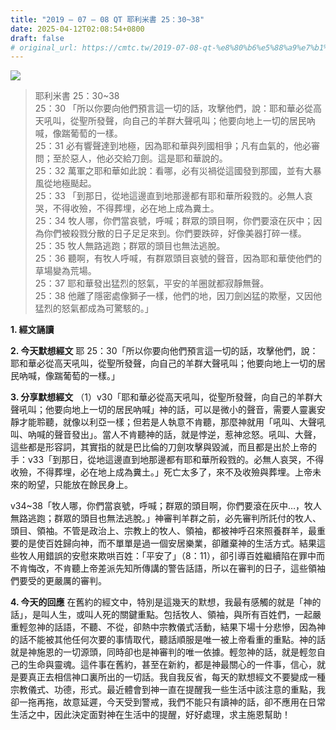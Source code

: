 ```yaml
---
title: "2019 – 07 – 08 QT 耶利米書 25：30~38"
date: 2025-04-12T02:08:54+0800
draft: false
# original_url: https://cmtc.tw/2019-07-08-qt-%e8%80%b6%e5%88%a9%e7%b1%b3%e6%9b%b8-25%ef%bc%9a3038
---
```


![](/images/qt.jpg)
> 耶利米書 25：30\~38  
> 25：30 「所以你要向他們預言這一切的話，攻擊他們，說：耶和華必從高天吼叫，從聖所發聲，向自己的羊群大聲吼叫；他要向地上一切的居民吶喊，像踹葡萄的一樣。  
> 25：31 必有響聲達到地極，因為耶和華與列國相爭；凡有血氣的，他必審問；至於惡人，他必交給刀劍。這是耶和華說的。  
> 25：32 萬軍之耶和華如此說：看哪，必有災禍從這國發到那國，並有大暴風從地極颳起。  
> 25：33 「到那日，從地這邊直到地那邊都有耶和華所殺戮的。必無人哀哭，不得收殮，不得葬埋，必在地上成為糞土。  
> 25：34 牧人哪，你們當哀號，呼喊；群眾的頭目啊，你們要滾在灰中；因為你們被殺戮分散的日子足足來到。你們要跌碎，好像美器打碎一樣。  
> 25：35 牧人無路逃跑；群眾的頭目也無法逃脫。  
> 25：36 聽啊，有牧人呼喊，有群眾頭目哀號的聲音，因為耶和華使他們的草場變為荒場。  
> 25：37 耶和華發出猛烈的怒氣，平安的羊圈就都寂靜無聲。  
> 25：38 他離了隱密處像獅子一樣，他們的地，因刀劍凶猛的欺壓，又因他猛烈的怒氣都成為可驚駭的。」

**1. 經文誦讀**

**2.  今天默想經文**
耶 25：30「所以你要向他們預言這一切的話，攻擊他們，說：耶和華必從高天吼叫，從聖所發聲，向自己的羊群大聲吼叫；他要向地上一切的居民吶喊，像踹葡萄的一樣。」

**3. 分享默想經文**
（1）v30「耶和華必從高天吼叫，從聖所發聲，向自己的羊群大聲吼叫；他要向地上一切的居民吶喊」神的話，可以是微小的聲音，需要人靈裏安靜才能聆聽，就像以利亞一樣；但若是人執意不肯聽，那麼神就用「吼叫、大聲吼叫、吶喊的聲音發出」。當人不肯聽神的話，就是悖逆，惹神忿怒。吼叫、大聲，這些都是形容詞，其實指的就是巴比倫的刀劍攻擊與毀滅，而且都是出於上帝的手：v33「到那日，從地這邊直到地那邊都有耶和華所殺戮的。必無人哀哭，不得收殮，不得葬埋，必在地上成為糞土。」死亡太多了，來不及收殮與葬埋。上帝未來的盼望，只能放在餘民身上。

v34\~38「牧人哪，你們當哀號，呼喊；群眾的頭目啊，你們要滾在灰中…，牧人無路逃跑；群眾的頭目也無法逃脫。」神審判羊群之前，必先審判所託付的牧人、頭目、領袖。不管是政治上、宗教上的牧人、領袖，都被神呼召來照養群羊，最重要的是使百姓歸向神，而不單單是過一個安居樂業，卻離棄神的生活方式。結果這些牧人用錯誤的安慰來欺哄百姓：「平安了」（8：11），卻引導百姓繼續陷在罪中而不肯悔改，不肯聽上帝差派先知所傳講的警告話語，所以在審判的日子，這些領袖們要受的更嚴厲的審判。

**4. 今天的回應**
在舊約的經文中，特別是這幾天的默想，我最有感觸的就是「神的話」，是叫人生，或叫人死的關鍵重點。包括牧人、領袖，與所有百姓們，一起嚴重輕忽神的話語，不聽、不從，卻熱中宗教儀式活動，結果下場十分悲慘，因為神的話不能被其他任何次要的事情取代，聽話順服是唯一被上帝看重的重點。神的話就是神施恩的一切源頭，同時卻也是神審判的唯一依據。輕忽神的話，就是輕忽自己的生命與靈魂。這件事在舊約，甚至在新約，都是神最關心的一件事，信心，就是要真正去相信神口裏所出的一切話。我自我反省，每天的默想經文不要變成一種宗教儀式、功德，形式。最近體會到神一直在提醒我一些生活中該注意的重點，我卻一拖再拖，故意延遲，今天受到警戒，我們不能只有讀神的話，卻不應用在日常生活之中，因此決定面對神在生活中的提醒，好好處理，求主施恩幫助！
